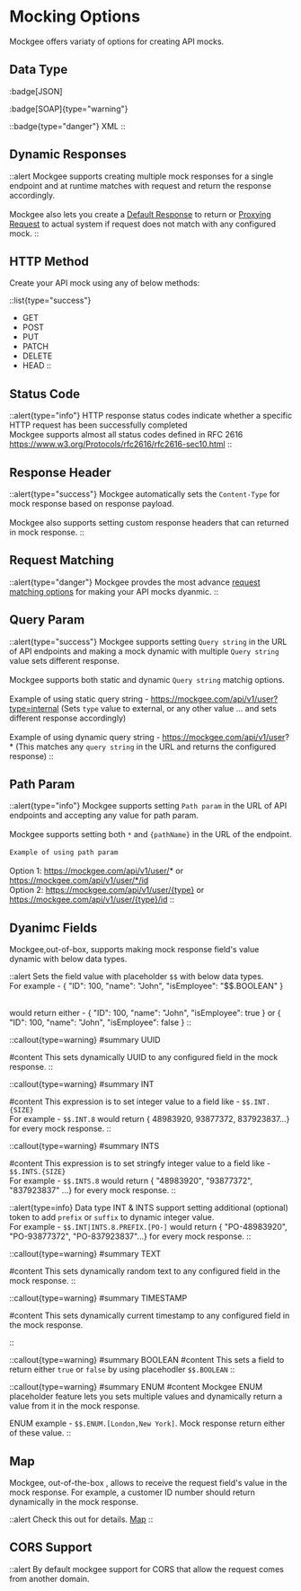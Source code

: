 # Mocking Options

Mockgee offers variaty of options for creating API mocks.


## Data Type

:badge[JSON]

:badge[SOAP]{type="warning"}

::badge{type="danger"}
XML
::


## Dynamic Responses

::alert
Mockgee supports creating multiple mock responses for a single endpoint and at runtime matches with request and return the response accordingly.
<br>
<br>
Mockgee also lets you create a [Default Response](/introduction/default-response) to return or [Proxying Request](/introduction/proxy) to actual system if request does not match with any configured mock.
::



## HTTP Method
Create your API mock using any of below methods:

::list{type="success"}
- GET
- POST
- PUT
- PATCH
- DELETE
- HEAD
::

## Status Code

::alert{type="info"}
HTTP response status codes indicate whether a specific HTTP request has been successfully completed
<br/>
Mockgee supports almost all status codes defined in RFC 2616 <https://www.w3.org/Protocols/rfc2616/rfc2616-sec10.html>
::



## Response Header
::alert{type="success"}
Mockgee automatically sets the `Content-Type` for mock response based on response payload.
<br>
<br>
Mockgee also supports setting custom response headers that can returned in mock response.
::


## Request Matching

::alert{type="danger"}
Mockgee provdes the most advance [request matching options](/introduction/matching-request) for making your API mocks dyanmic.
::

## Query Param
::alert{type="success"}
Mockgee supports setting `Query string` in the URL of API endpoints and making a mock dynamic with multiple `Query string` value sets different response.
<br>
<br>
Mockgee supports both static and dynamic `Query string` matchig options.
<br>
<br>
Example of using static query string - https://mockgee.com/api/v1/user?type=internal (Sets `type` value to external, or any other value ... and sets different response accordingly)
<br>
<br>
Example of using dynamic query string - https://mockgee.com/api/v1/user?* (This matches any `query string` in the URL and returns the configured response)
::


## Path Param
::alert{type="info"}
Mockgee supports setting `Path param` in the URL of API endpoints and accepting any value for path param. 
<br>
<br>
Mockgee supports setting both `*` and `{pathName}` in the URL of the endpoint.
<br>
<br>
`Example of using path param`
<br>
<br>
Option 1: https://mockgee.com/api/v1/user/* or https://mockgee.com/api/v1/user/*/id
<br>
Option 2: https://mockgee.com/api/v1/user/{type} or https://mockgee.com/api/v1/user/{type}/id
::

## Dyanimc Fields

Mockgee,out-of-box, supports making mock response field's value dynamic with below data types.

::alert
Sets the field value with placeholder `$$` with below data types.
<br>
For example - 
{ "ID": 100, "name": "John", "isEmployee": "$$.BOOLEAN" }

<br>
would return either - { "ID": 100, "name": "John", "isEmployee": true }
or { "ID": 100, "name": "John", "isEmployee": false }
::

::callout{type=warning}
#summary
UUID

#content
This sets dynamically UUID to any configured field in the mock response.
::

::callout{type=warning}
#summary
INT

#content
This expression is to set integer value to a field like -  `$$.INT.{SIZE}`
<br>
For example - `$$.INT.8` would return  { 48983920, 93877372, 837923837...} for every mock response.
::

::callout{type=warning}
#summary
INTS

#content
This expression is to set stringfy integer value to a field like -  `$$.INTS.{SIZE}`
<br>
For example - `$$.INTS.8` would return  { "48983920", "93877372", "837923837" ...} for every mock response.
::

::alert{type=info}
Data type INT & INTS support setting additional (optional) token to add `prefix` or `suffix` to dynamic integer value.
<br>
For example - `$$.INT|INTS.8.PREFIX.[PO-]` would return  { "PO-48983920", "PO-93877372", "PO-837923837"...} for every mock response.
::

::callout{type=warning}
#summary
TEXT

#content
This sets dynamically random text to any configured field in the mock response.
::

::callout{type=warning}
#summary
TIMESTAMP

#content
This sets dynamically current timestamp to any configured field in the mock response.

::

::callout{type=warning}
#summary
BOOLEAN
#content
This sets a field to return either `true` or `false` by using placehodler `$$.BOOLEAN`
::

::callout{type=warning}
#summary
ENUM
#content
Mockgee ENUM placeholder feature lets you sets multiple values and dynamically return a value from it in the mock response.

ENUM example - `$$.ENUM.[London,New York]`. Mock response return either of these value.
::
 

## Map
Mockgee, out-of-the-box , allows to receive the request field's value in the mock response. For example, a customer ID number should return dynamically in the mock response.

::alert
Check this out for details. [Map](/introduction/map)
::

## CORS Support
::alert
By default mockgee support for CORS that allow the request comes from another domain.
